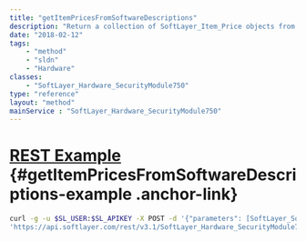 ```yaml
---
title: "getItemPricesFromSoftwareDescriptions"
description: "Return a collection of SoftLayer_Item_Price objects from a collection of SoftLayer_Software_Description"
date: "2018-02-12"
tags:
    - "method"
    - "sldn"
    - "Hardware"
classes:
    - "SoftLayer_Hardware_SecurityModule750"
type: "reference"
layout: "method"
mainService : "SoftLayer_Hardware_SecurityModule750"
---
```


# [REST Example](#getItemPricesFromSoftwareDescriptions-example) <a href="/article/rest/"><i class="fas fa-question"></i></a> {#getItemPricesFromSoftwareDescriptions-example .anchor-link} 
```bash
curl -g -u $SL_USER:$SL_APIKEY -X POST -d '{"parameters": [SoftLayer_Software_Description, boolean, boolean]}' \
'https://api.softlayer.com/rest/v3.1/SoftLayer_Hardware_SecurityModule750/{SoftLayer_Hardware_SecurityModule750ID}/getItemPricesFromSoftwareDescriptions'
```
